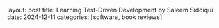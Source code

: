 layout: post
title: Learning Test-Driven Development by Saleem Siddiqui
date: 2024-12-11
categories: [software, book reviews]
